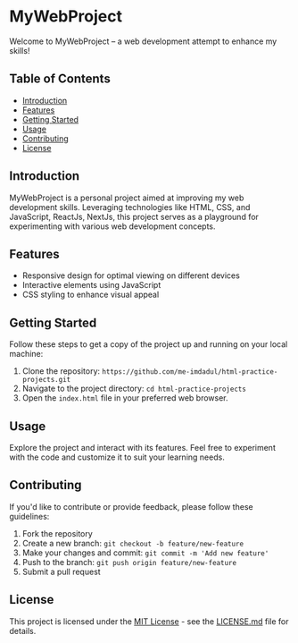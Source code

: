# MyWebProject

Welcome to MyWebProject – a web development attempt to enhance my skills!

## Table of Contents

- [Introduction](#introduction)
- [Features](#features)
- [Getting Started](#getting-started)
- [Usage](#usage)
- [Contributing](#contributing)
- [License](#license)

## Introduction

MyWebProject is a personal project aimed at improving my web development skills. Leveraging technologies like HTML, CSS, and JavaScript, ReactJs, NextJs, this project serves as a playground for experimenting with various web development concepts.

## Features

- Responsive design for optimal viewing on different devices
- Interactive elements using JavaScript
- CSS styling to enhance visual appeal

## Getting Started

Follow these steps to get a copy of the project up and running on your local machine:

1. Clone the repository: `https://github.com/me-imdadul/html-practice-projects.git`
2. Navigate to the project directory: `cd html-practice-projects`
3. Open the `index.html` file in your preferred web browser.

## Usage

Explore the project and interact with its features. Feel free to experiment with the code and customize it to suit your learning needs.

## Contributing

If you'd like to contribute or provide feedback, please follow these guidelines:

1. Fork the repository
2. Create a new branch: `git checkout -b feature/new-feature`
3. Make your changes and commit: `git commit -m 'Add new feature'`
4. Push to the branch: `git push origin feature/new-feature`
5. Submit a pull request

## License

This project is licensed under the [MIT License](LICENSE.md) - see the [LICENSE.md](LICENSE.md) file for details.
